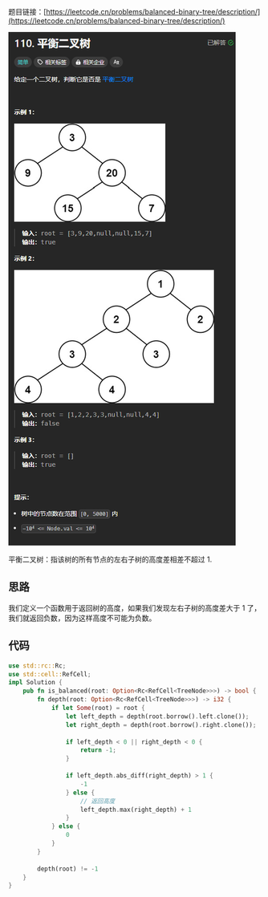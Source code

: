 题目链接：[https://leetcode.cn/problems/balanced-binary-tree/description/](https://leetcode.cn/problems/balanced-binary-tree/description/)

![](../../../../../images/2024/1732784554862-b6ffa1cc-8ab6-463c-89e1-a447be2718d9.png)

平衡二叉树：指该树的所有节点的左右子树的高度差相差不超过 1.

## 思路
我们定义一个函数用于返回树的高度，如果我们发现左右子树的高度差大于 1 了，我们就返回负数，因为这样高度不可能为负数。

## 代码
```rust
use std::rc::Rc;
use std::cell::RefCell;
impl Solution {
    pub fn is_balanced(root: Option<Rc<RefCell<TreeNode>>>) -> bool {
        fn depth(root: Option<Rc<RefCell<TreeNode>>>) -> i32 {
            if let Some(root) = root {
                let left_depth = depth(root.borrow().left.clone());
                let right_depth = depth(root.borrow().right.clone());

                if left_depth < 0 || right_depth < 0 {
                    return -1;
                }

                if left_depth.abs_diff(right_depth) > 1 {
                    -1
                } else {
                    // 返回高度
                    left_depth.max(right_depth) + 1
                }
            } else {
                0
            }
        }

        depth(root) != -1
    }
}
```



